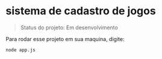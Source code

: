 <h1>sistema de cadastro de jogos</h1>

>Status do projeto: Em desenvolvimento

Para rodar esse projeto em sua maquina, digite:

```node app.js```
